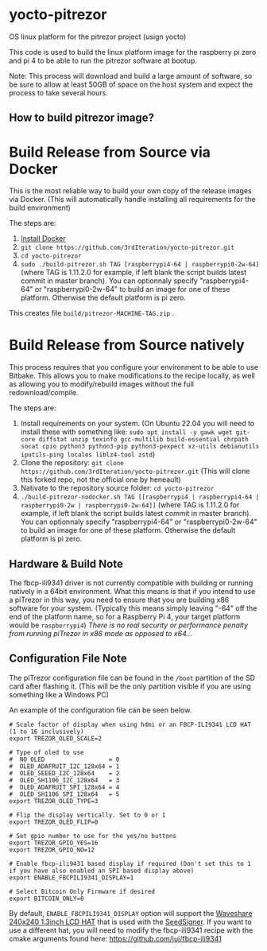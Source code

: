 # yocto-pitrezor
OS linux platform for the pitrezor project (usign yocto)

This code is used to build the linux platform image for the raspberry pi zero and pi 4 to be able to run the pitrezor software at bootup.

Note: This process will download and build a large amount of software, so be sure to allow at least 50GB of space on the host system and expect the process to take several hours.

## How to build pitrezor image?

# Build Release from Source via Docker
This is the most reliable way to build your own copy of the release images via Docker. (This will automatically handle installing all requirements for the build environment)

The steps are:
1. [Install Docker](https://docs.docker.com/engine/installation/)
2. `git clone https://github.com/3rdIteration/yocto-pitrezor.git`
3. `cd yocto-pitrezor`
4. `sudo ./build-pitrezor.sh TAG [raspberrypi4-64 | raspberrypi0-2w-64]` (where TAG is 1.11.2.0 for example, if left blank the script builds latest commit in master branch). You can optionnaly specify "raspberrypi4-64" or "raspberrypi0-2w-64" to build an image for one of these platform. Otherwise the default platform is pi zero.

This creates file `build/pitrezor-MACHINE-TAG.zip` .

# Build Release from Source natively
This process requires that you configure your environment to be able to use Bitbake. This allows you to make modifications to the recipe locally, as well as allowing you to modify/rebuild images without the full redownload/compile.

The steps are:
1. Install requirements on your system. (On Ubuntu 22.04 you will need to install these with something like: `sudo apt install -y gawk wget git-core diffstat unzip texinfo gcc-multilib build-essential chrpath socat cpio python3 python3-pip python3-pexpect xz-utils debianutils iputils-ping locales liblz4-tool zstd`)
2. Clone the repository: `git clone https://github.com/3rdIteration/yocto-pitrezor.git` (This will clone this forked repo, not the official one by heneault)
3. Nativate to the repository source folder: `cd yocto-pitrezor`
4. `./build-pitrezor-nodocker.sh TAG [[raspberrypi4 | raspberrypi4-64 | raspberrypi0-2w | raspberrypi0-2w-64]]` (where TAG is 1.11.2.0 for example, if left blank the script builds latest commit in master branch). You can optionnaly specify "raspberrypi4-64" or "raspberrypi0-2w-64" to build an image for one of these platform. Otherwise the default platform is pi zero.

## Hardware & Build Note
The fbcp-ili9341 driver is not currently compatible with building or running natively in a 64bit environment. What this means is that if you intend to use a piTrezor in this way, you need to ensure that you are building x86 software for your system. (Typically this means simply leaving "-64" off the end of the platform name, so for a Raspberry Pi 4, your target platform would be `raspberrypi4`) _There is no real security or performance penalty from running piTrezor in x86 mode as opposed to x64..._

## Configuration File Note
The piTrezor configuration file can be found in the `/boot` partition of the SD card after flashing it. (This will be the only partition visible if you are using something like a Windows PC)

An example of the configuration file can be seen below.

    # Scale factor of display when using hdmi or an FBCP-ILI9341 LCD HAT (1 to 16 inclusively)
    export TREZOR_OLED_SCALE=2
    
    # Type of oled to use
    #  NO OLED                  = 0
    #  OLED_ADAFRUIT_I2C_128x64 = 1
    #  OLED_SEEED_I2C_128x64    = 2
    #  OLED_SH1106_I2C_128x64   = 3
    #  OLED_ADAFRUIT_SPI_128x64 = 4
    #  OLED_SH1106_SPI_128x64   = 5
    export TREZOR_OLED_TYPE=3
    
    # Flip the display vertically. Set to 0 or 1 
    export TREZOR_OLED_FLIP=0
    
    # Set gpio number to use for the yes/no buttons
    export TREZOR_GPIO_YES=16
    export TREZOR_GPIO_NO=12
    
    # Enable fbcp-ili9431 based display if required (Don't set this to 1 if you have also enabled an SPI based display above)
    export ENABLE_FBCPILI9341_DISPLAY=1
	
	# Select Bitcoin Only Firmware if desired
    export BITCOIN_ONLY=0

By default, `ENABLE_FBCPILI9341_DISPLAY` option will support the [Waveshare 240x240 1.3inch LCD HAT](https://www.waveshare.com/1.3inch-lcd-hat.htm) that is used with the [SeedSigner](https://seedsigner.com/). If you want to use a different hat, you will need to modify the fbcp-ili9341 recipe with the cmake arguments found here: https://github.com/juj/fbcp-ili9341


